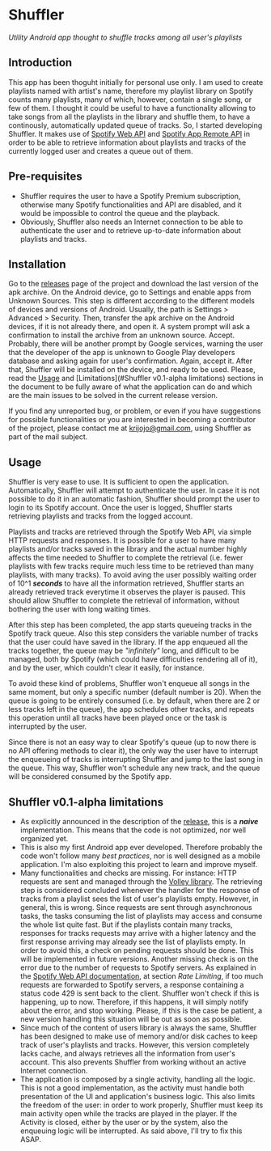 # Shuffler
*Utility Android app thought to shuffle tracks among all user's playlists*

## Introduction
This app has been thoguht initially for personal use only. I am used to create playlists named with artist's name, therefore my playlist library on Spotify counts many playlists, many of which, however, contain a single song, or few of them.
I thought it could be useful to have a functionality allowing to take songs from all the playlists in the library and shuffle them, to have a continously, automatically updated queue of tracks.
So, I started developing Shuffler. It makes use of [Spotify Web API](https://developer.spotify.com/documentation/web-api/) and [Spotify App Remote API](https://developer.spotify.com/documentation/android/) in order to be able to retrieve information about playlists and tracks of the currently logged user and creates a queue out of them.

## Pre-requisites
- Shuffler requires the user to have a Spotify Premium subscription, otherwise many Spotify functionalities and API are disabled, and it would be impossible to control the queue and the playback.
- Obviously, Shuffler also needs an Internet connection to be able to authenticate the user and to retrieve up-to-date information about playlists and tracks.

## Installation
Go to the [releases](https://github.com/kristopher-pellizzi/Shuffler/releases) page of the project and download the last version of the apk archive.
On the Android device, go to Settings and enable apps from Unknown Sources. This step is different according to the different models of devices and versions of Android. Usually, the path is Settings > Advanced > Security.
Then, transfer the apk archive on the Android devices, if it is not already there, and open it.
A system prompt will ask a confirmation to install the archive from an unknown source. Accept.
Probably, there will be another prompt by Google services, warning the user that the developer of the app is unknown to Google Play developers database and asking again for user's confirmation. Again, accept it.
After that, Shuffler will be installed on the device, and ready to be used.
Please, read the [Usage](#Usage) and [Limitations](#Shuffler v0.1-alpha limitations) sections in the document to be fully aware of what the application can do and which are the main issues to be solved in the current release version.

If you find any unreported bug, or problem, or even if you have suggestions for possible functionalities or you are interested in becoming a contributor of the project, please contact me at krijojo@gmail.com, using Shuffler as part of the mail subject.

## Usage
Shuffler is very ease to use. It is sufficient to open the application. Automatically, Shuffler will attempt to authenticate the user. In case it is not possible to do it in an automatic fashion, Shuffler should prompt the user to login to its Spotify account. Once the user is logged, Shuffler starts retrieving playlists and tracks from the logged account.

Playlists and tracks are retrieved through the Spotify Web API, via simple HTTP requests and responses. It is possible for a user to have many playlists and/or tracks saved in the library and the actual number highly affects the time needed to Shuffler to complete the retrieval (i.e. fewer playlists with few tracks require much less time to be retrieved than many playlists, with many tracks). To avoid aving the user possibly waiting order of 10^1 ***seconds*** to have all the information retrieved, Shuffler starts an already retrieved track everytime it observes the player is paused. This should allow Shuffler to complete the retrieval of information, without bothering the user with long waiting times.

After this step has been completed, the app starts queueing tracks in the Spotify track queue. Also this step considers the variable number of tracks that the user could have saved in the library. If the app enqueued all the tracks together, the queue may be *"infinitely"* long, and difficult to be managed, both by Spotify (which could have difficulties rendering all of it), and by the user, which couldn't clear it easily, for instance.

To avoid these kind of problems, Shuffler won't enqueue all songs in the same moment, but only a specific number (default number is 20). When the queue is going to be entirely consumed (i.e. by default, when there are 2 or less tracks left in the queue), the app schedules other tracks, and repeats this operation until all tracks have been played once or the task is interrupted by the user.

Since there is not an easy way to clear Spotify's queue (up to now there is no API offering methods to clear it), the only way the user have to interrupt the enqueueing of tracks is interrupting Shuffler and jump to the last song in the queue. This way, Shuffler won't schedule any new track, and the queue will be considered consumed by the Spotify app.

## Shuffler v0.1-alpha limitations
- As explicitly announced in the description of the [release](https://github.com/kristopher-pellizzi/Shuffler/releases), this is a ***naive*** implementation. This means that the code is not optimized, nor well organized yet.
- This is also my first Android app ever developed. Therefore probably the code won't follow many *best practices*, nor is well designed as a mobile application. I'm also exploiting this project to learn and improve myself. 
- Many functionalities and checks are missing. For instance: HTTP requests are sent and managed through the [Volley library](https://github.com/google/volley). The retrieving step is considered concluded whenever the handler for the response of tracks from a playlist sees the list of user's playlists empty. However, in general, this is wrong. Since requests are sent through asynchronous tasks, the tasks consuming the list of playlists may access and consume the whole list quite fast. But if the playlists contain many tracks, responses for tracks requests may arrive with a higher latency and the first response arriving may already see the list of playlists empty. In order to avoid this, a check on pending requests should be done. This will be implemented in future versions.
Another missing check is on the error due to the number of requests to Spotify servers. As explained in the [Spotify Web API documentation](https://developer.spotify.com/documentation/web-api/), at section *Rate Limiting*, if too much requests are forwarded to Spotify servers, a response containing a status code 429 is sent back to the client. Shuffler won't check if this is happening, up to now. Therefore, if this happens, it will simply notify about the error, and stop working. Please, if this is the case be patient, a new version handling this situation will be out as soon as possible.
- Since much of the content of users library is always the same, Shuffler has been designed to make use of memory and/or disk caches to keep track of user's playlists and tracks. However, this version completely lacks cache, and always retrieves all the information from user's account. This also prevents Shuffler from working without an active Internet connection.
- The application is composed by a single activity, handling all the logic. This is not a good implementation, as the activity must handle both presentation of the UI and application's business logic. This also limits the freedom of the user: in order to work properly, Shuffler must keep its main activity open while the tracks are played in the player. If the Activity is closed, either by the user or by the system, also the enqueuing logic will be interrupted. As said above, I'll try to fix this ASAP.
